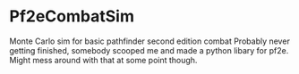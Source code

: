 # Pf2eCombatSim
Monte Carlo sim for basic pathfinder second edition combat
Probably never getting finished, somebody scooped me and made a python libary for pf2e. Might mess around with that at some point though.
